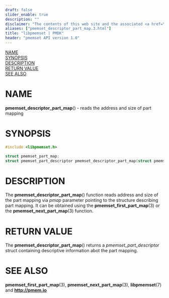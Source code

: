 ```yaml
---
draft: false
slider_enable: true
description: ""
disclaimer: "The contents of this web site and the associated <a href=\"https://github.com/pmem\">GitHub repositories</a> are BSD-licensed open source."
aliases: ["pmemset_descriptor_part_map.3.html"]
title: "libpmemset | PMDK"
header: "pmemset API version 1.0"
---
```


[comment]: <> (SPDX-License-Identifier: BSD-3-Clause)
[comment]: <> (Copyright 2020, Intel Corporation)

[comment]: <> (pmemset_descriptor_part_map.3 -- man page for libpmemset pmemset_descriptor_part_map operation)

[NAME](#name)<br />
[SYNOPSIS](#synopsis)<br />
[DESCRIPTION](#description)<br />
[RETURN VALUE](#return-value)<br />
[SEE ALSO](#see-also)<br />

# NAME #

**pmemset_descriptor_part_map**() - reads the address and size of part mapping

# SYNOPSIS #

```c
#include <libpmemset.h>

struct pmemset_part_map;
struct pmemset_part_descriptor pmemset_descriptor_part_map(struct pmemset_part_map *pmap);
```

# DESCRIPTION #

The **pmemset_descriptor_part_map**() function reads address and size of the part mapping
via  *pmap* parameter pointing to the structure describing part mapping. It can be obtained using
the **pmemset_first_part_map**(3) or the **pmemset_next_part_map**(3) function.

# RETURN VALUE #

The **pmemset_descriptor_part_map**() returns a *pmemset_part_descriptor* struct containing
descriptive information abot the part mapping.

# SEE ALSO #

**pmemset_first_part_map**(3), **pmemset_next_part_map**(3),
**libpmemset**(7) and **<http://pmem.io>**
